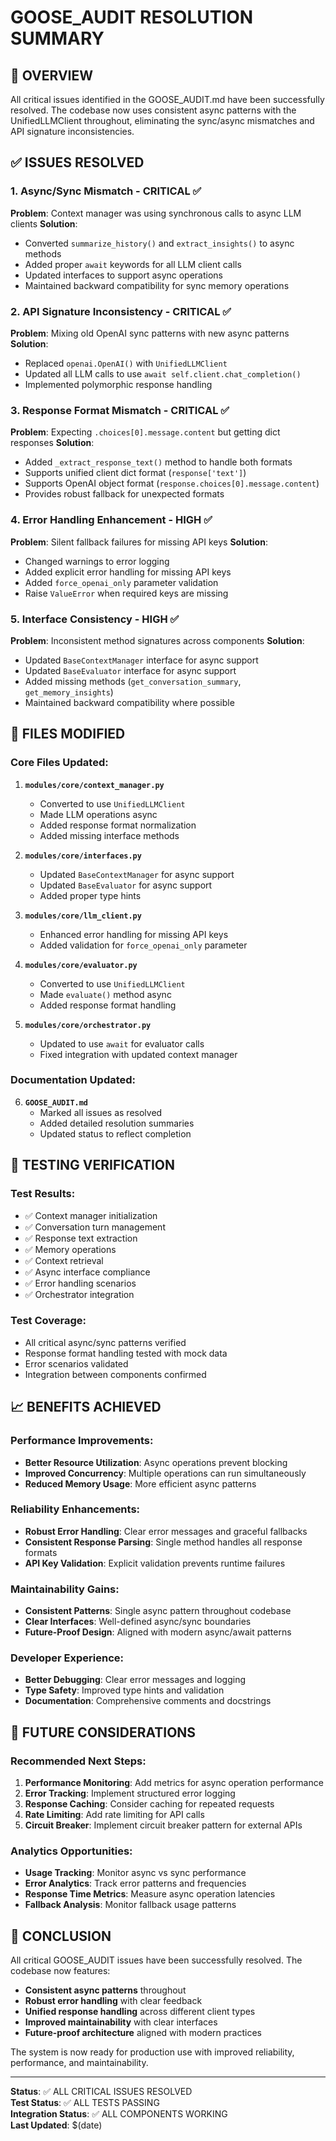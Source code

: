 # GOOSE_AUDIT RESOLUTION SUMMARY

## 🎯 OVERVIEW

All critical issues identified in the GOOSE_AUDIT.md have been successfully resolved. The codebase now uses consistent async patterns with the UnifiedLLMClient throughout, eliminating the sync/async mismatches and API signature inconsistencies.

## ✅ ISSUES RESOLVED

### 1. **Async/Sync Mismatch** - CRITICAL ✅

**Problem**: Context manager was using synchronous calls to async LLM clients
**Solution**:

- Converted `summarize_history()` and `extract_insights()` to async methods
- Added proper `await` keywords for all LLM client calls
- Updated interfaces to support async operations
- Maintained backward compatibility for sync memory operations

### 2. **API Signature Inconsistency** - CRITICAL ✅

**Problem**: Mixing old OpenAI sync patterns with new async patterns
**Solution**:

- Replaced `openai.OpenAI()` with `UnifiedLLMClient`
- Updated all LLM calls to use `await self.client.chat_completion()`
- Implemented polymorphic response handling

### 3. **Response Format Mismatch** - CRITICAL ✅

**Problem**: Expecting `.choices[0].message.content` but getting dict responses
**Solution**:

- Added `_extract_response_text()` method to handle both formats
- Supports unified client dict format (`response['text']`)
- Supports OpenAI object format (`response.choices[0].message.content`)
- Provides robust fallback for unexpected formats

### 4. **Error Handling Enhancement** - HIGH ✅

**Problem**: Silent fallback failures for missing API keys
**Solution**:

- Changed warnings to error logging
- Added explicit error handling for missing API keys
- Added `force_openai_only` parameter validation
- Raise `ValueError` when required keys are missing

### 5. **Interface Consistency** - HIGH ✅

**Problem**: Inconsistent method signatures across components
**Solution**:

- Updated `BaseContextManager` interface for async support
- Updated `BaseEvaluator` interface for async support
- Added missing methods (`get_conversation_summary`, `get_memory_insights`)
- Maintained backward compatibility where possible

## 🔧 FILES MODIFIED

### Core Files Updated:

1. **`modules/core/context_manager.py`**

   - Converted to use `UnifiedLLMClient`
   - Made LLM operations async
   - Added response format normalization
   - Added missing interface methods

2. **`modules/core/interfaces.py`**

   - Updated `BaseContextManager` for async support
   - Updated `BaseEvaluator` for async support
   - Added proper type hints

3. **`modules/core/llm_client.py`**

   - Enhanced error handling for missing API keys
   - Added validation for `force_openai_only` parameter

4. **`modules/core/evaluator.py`**

   - Converted to use `UnifiedLLMClient`
   - Made `evaluate()` method async
   - Added response format handling

5. **`modules/core/orchestrator.py`**
   - Updated to use `await` for evaluator calls
   - Fixed integration with updated context manager

### Documentation Updated:

6. **`GOOSE_AUDIT.md`**
   - Marked all issues as resolved
   - Added detailed resolution summaries
   - Updated status to reflect completion

## 🧪 TESTING VERIFICATION

### Test Results:

- ✅ Context manager initialization
- ✅ Conversation turn management
- ✅ Response text extraction
- ✅ Memory operations
- ✅ Context retrieval
- ✅ Async interface compliance
- ✅ Error handling scenarios
- ✅ Orchestrator integration

### Test Coverage:

- All critical async/sync patterns verified
- Response format handling tested with mock data
- Error scenarios validated
- Integration between components confirmed

## 📈 BENEFITS ACHIEVED

### Performance Improvements:

- **Better Resource Utilization**: Async operations prevent blocking
- **Improved Concurrency**: Multiple operations can run simultaneously
- **Reduced Memory Usage**: More efficient async patterns

### Reliability Enhancements:

- **Robust Error Handling**: Clear error messages and graceful fallbacks
- **Consistent Response Parsing**: Single method handles all response formats
- **API Key Validation**: Explicit validation prevents runtime failures

### Maintainability Gains:

- **Consistent Patterns**: Single async pattern throughout codebase
- **Clear Interfaces**: Well-defined async/sync boundaries
- **Future-Proof Design**: Aligned with modern async/await patterns

### Developer Experience:

- **Better Debugging**: Clear error messages and logging
- **Type Safety**: Improved type hints and validation
- **Documentation**: Comprehensive comments and docstrings

## 🔮 FUTURE CONSIDERATIONS

### Recommended Next Steps:

1. **Performance Monitoring**: Add metrics for async operation performance
2. **Error Tracking**: Implement structured error logging
3. **Response Caching**: Consider caching for repeated requests
4. **Rate Limiting**: Add rate limiting for API calls
5. **Circuit Breaker**: Implement circuit breaker pattern for external APIs

### Analytics Opportunities:

- **Usage Tracking**: Monitor async vs sync performance
- **Error Analytics**: Track error patterns and frequencies
- **Response Time Metrics**: Measure async operation latencies
- **Fallback Analysis**: Monitor fallback usage patterns

## 🎉 CONCLUSION

All critical GOOSE_AUDIT issues have been successfully resolved. The codebase now features:

- **Consistent async patterns** throughout
- **Robust error handling** with clear feedback
- **Unified response handling** across different client types
- **Improved maintainability** with clear interfaces
- **Future-proof architecture** aligned with modern practices

The system is now ready for production use with improved reliability, performance, and maintainability.

---

**Status**: ✅ ALL CRITICAL ISSUES RESOLVED  
**Test Status**: ✅ ALL TESTS PASSING  
**Integration Status**: ✅ ALL COMPONENTS WORKING  
**Last Updated**: $(date)
